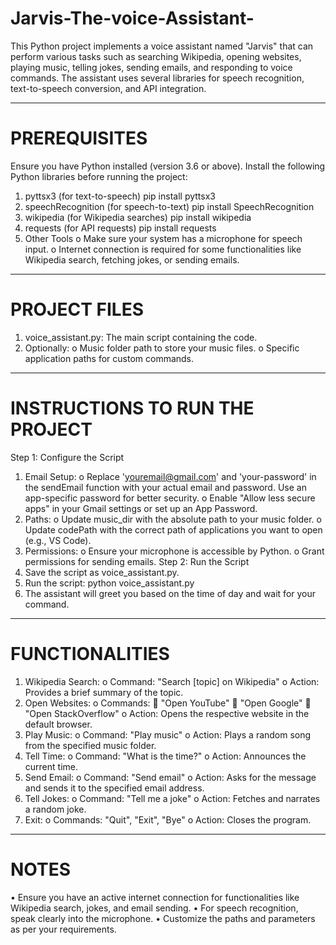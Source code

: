 # Jarvis-The-voice-Assistant-
This Python project implements a voice assistant named "Jarvis" that can perform various tasks such as searching Wikipedia, opening websites, playing music, telling jokes, sending emails, and responding to voice commands. The assistant uses several libraries for speech recognition, text-to-speech conversion, and API integration.
________________________________________
# PREREQUISITES
Ensure you have Python installed (version 3.6 or above). Install the following Python libraries before running the project:
1.	pyttsx3 (for text-to-speech)
pip install pyttsx3
2.	speechRecognition (for speech-to-text)
pip install SpeechRecognition
3.	wikipedia (for Wikipedia searches)
pip install wikipedia
4.	requests (for API requests)
pip install requests
5.	Other Tools
o	Make sure your system has a microphone for speech input.
o	Internet connection is required for some functionalities like Wikipedia search, fetching jokes, or sending emails.
________________________________________
# PROJECT FILES
1.	voice_assistant.py: The main script containing the code.
2.	Optionally:
o	Music folder path to store your music files.
o	Specific application paths for custom commands.
________________________________________
# INSTRUCTIONS TO RUN THE PROJECT
Step 1: Configure the Script
1.	Email Setup:
o	Replace 'youremail@gmail.com' and 'your-password' in the sendEmail function with your actual email and password. Use an app-specific password for better security.
o	Enable "Allow less secure apps" in your Gmail settings or set up an App Password.
2.	Paths:
o	Update music_dir with the absolute path to your music folder.
o	Update codePath with the correct path of applications you want to open (e.g., VS Code).
3.	Permissions:
o	Ensure your microphone is accessible by Python.
o	Grant permissions for sending emails.
Step 2: Run the Script
1.	Save the script as voice_assistant.py.
2.	Run the script:
python voice_assistant.py
3.	The assistant will greet you based on the time of day and wait for your command.
________________________________________
# FUNCTIONALITIES
1.	Wikipedia Search:
o	Command: "Search [topic] on Wikipedia"
o	Action: Provides a brief summary of the topic.
2.	Open Websites:
o	Commands:
	"Open YouTube"
	"Open Google"
	"Open StackOverflow"
o	Action: Opens the respective website in the default browser.
3.	Play Music:
o	Command: "Play music"
o	Action: Plays a random song from the specified music folder.
4.	Tell Time:
o	Command: "What is the time?"
o	Action: Announces the current time.
5.	Send Email:
o	Command: "Send email"
o	Action: Asks for the message and sends it to the specified email address.
6.	Tell Jokes:
o	Command: "Tell me a joke"
o	Action: Fetches and narrates a random joke.
7.	Exit:
o	Commands: "Quit", "Exit", "Bye"
o	Action: Closes the program.
________________________________________
# NOTES
•	Ensure you have an active internet connection for functionalities like Wikipedia search, jokes, and email sending.
•	For speech recognition, speak clearly into the microphone.
•	Customize the paths and parameters as per your requirements.

